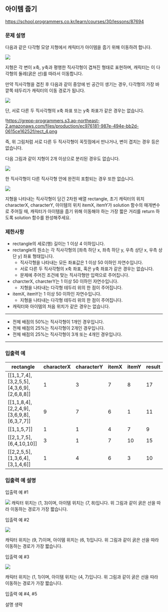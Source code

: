 ## 아이템 줍기

https://school.programmers.co.kr/learn/courses/30/lessons/87694

### **문제 설명**

다음과 같은 다각형 모양 지형에서 캐릭터가 아이템을 줍기 위해 이동하려 합니다.

![](https://grepp-programmers.s3.ap-northeast-2.amazonaws.com/files/production/9b96b07f-72db-4b1c-bd7a-6a9c9b8d0dc6/rect_1.png)

지형은 각 변이 x축, y축과 평행한 직사각형이 겹쳐진 형태로 표현하며, 캐릭터는 이 다각형의 둘레(굵은 선)를 따라서 이동합니다.

만약 직사각형을 겹친 후 다음과 같이 중앙에 빈 공간이 생기는 경우, 다각형의 가장 바깥쪽 테두리가 캐릭터의 이동 경로가 됩니다.

![](https://grepp-programmers.s3.ap-northeast-2.amazonaws.com/files/production/38b0739b-8dd8-40d8-ac44-c71678d28d07/rect_2.png)

단, 서로 다른 두 직사각형의 x축 좌표 또는 y축 좌표가 같은 경우는 없습니다.

!https://grepp-programmers.s3.ap-northeast-2.amazonaws.com/files/production/ec976181-987e-494e-bb2d-0615ce16252f/rect_4.png

즉, 위 그림처럼 서로 다른 두 직사각형이 꼭짓점에서 만나거나, 변이 겹치는 경우 등은 없습니다.

다음 그림과 같이 지형이 2개 이상으로 분리된 경우도 없습니다.

![](https://grepp-programmers.s3.ap-northeast-2.amazonaws.com/files/production/7eda8d92-ebe0-4b5f-bd15-0c9dc7af3a3e/rect_3.png)

한 직사각형이 다른 직사각형 안에 완전히 포함되는 경우 또한 없습니다.

![](https://grepp-programmers.s3.ap-northeast-2.amazonaws.com/files/production/1e178b0d-6580-4981-aae3-dd82a1b95362/rect_7.png)

지형을 나타내는 직사각형이 담긴 2차원 배열 rectangle, 초기 캐릭터의 위치 characterX, characterY, 아이템의 위치 itemX, itemY가 solution 함수의 매개변수로 주어질 때, 캐릭터가 아이템을 줍기 위해 이동해야 하는 가장 짧은 거리를 return 하도록 solution 함수를 완성해주세요.

### 제한사항

- rectangle의 세로(행) 길이는 1 이상 4 이하입니다.
- rectangle의 원소는 각 직사각형의 [좌측 하단 x, 좌측 하단 y, 우측 상단 x, 우측 상단 y] 좌표 형태입니다.
  - 직사각형을 나타내는 모든 좌표값은 1 이상 50 이하인 자연수입니다.
  - 서로 다른 두 직사각형의 x축 좌표, 혹은 y축 좌표가 같은 경우는 없습니다.
  - 문제에 주어진 조건에 맞는 직사각형만 입력으로 주어집니다.
- charcterX, charcterY는 1 이상 50 이하인 자연수입니다.
  - 지형을 나타내는 다각형 테두리 위의 한 점이 주어집니다.
- itemX, itemY는 1 이상 50 이하인 자연수입니다.
  - 지형을 나타내는 다각형 테두리 위의 한 점이 주어집니다.
- 캐릭터와 아이템의 처음 위치가 같은 경우는 없습니다.

---

- 전체 배점의 50%는 직사각형이 1개인 경우입니다.
- 전체 배점의 25%는 직사각형이 2개인 경우입니다.
- 전체 배점의 25%는 직사각형이 3개 또는 4개인 경우입니다.

---

### 입출력 예

| rectangle                                 | characterX | characterY | itemX | itemY | result |
| ----------------------------------------- | ---------- | ---------- | ----- | ----- | ------ |
| [[1,1,7,4],[3,2,5,5],[4,3,6,9],[2,6,8,8]] | 1          | 3          | 7     | 8     | 17     |
| [[1,1,8,4],[2,2,4,9],[3,6,9,8],[6,3,7,7]] | 9          | 7          | 6     | 1     | 11     |
| [[1,1,5,7]]                               | 1          | 1          | 4     | 7     | 9      |
| [[2,1,7,5],[6,4,10,10]]                   | 3          | 1          | 7     | 10    | 15     |
| [[2,2,5,5],[1,3,6,4],[3,1,4,6]]           | 1          | 4          | 6     | 3     | 10     |

### 입출력 예 설명

입출력 예 #1

![](https://grepp-programmers.s3.ap-northeast-2.amazonaws.com/files/production/7b89552b-f7b6-47e7-8bbd-deaf01907f70/rect_5.png)
캐릭터 위치는 (1, 3)이며, 아이템 위치는 (7, 8)입니다. 위 그림과 같이 굵은 선을 따라 이동하는 경로가 가장 짧습니다.

입출력 예 #2

![](https://grepp-programmers.s3.ap-northeast-2.amazonaws.com/files/production/ac6911d0-e386-472b-a109-2542214c8d6b/rect_6.png)

캐릭터 위치는 (9, 7)이며, 아이템 위치는 (6, 1)입니다. 위 그림과 같이 굵은 선을 따라 이동하는 경로가 가장 짧습니다.

입출력 예 #3

![](https://grepp-programmers.s3.ap-northeast-2.amazonaws.com/files/production/9c47ca5c-df4b-4b2e-8c5b-faf0815de665/rect_8.png)

캐릭터 위치는 (1, 1)이며, 아이템 위치는 (4, 7)입니다. 위 그림과 같이 굵은 선을 따라 이동하는 경로가 가장 짧습니다.

입출력 예 #4, #5

설명 생략
